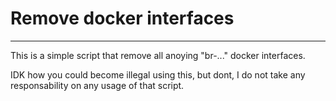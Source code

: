 # Remove docker interfaces

---

This is a simple script that remove all anoying "br-..." docker interfaces.

IDK how you could become illegal using this, but dont, I do not take any responsability on any usage of that script.